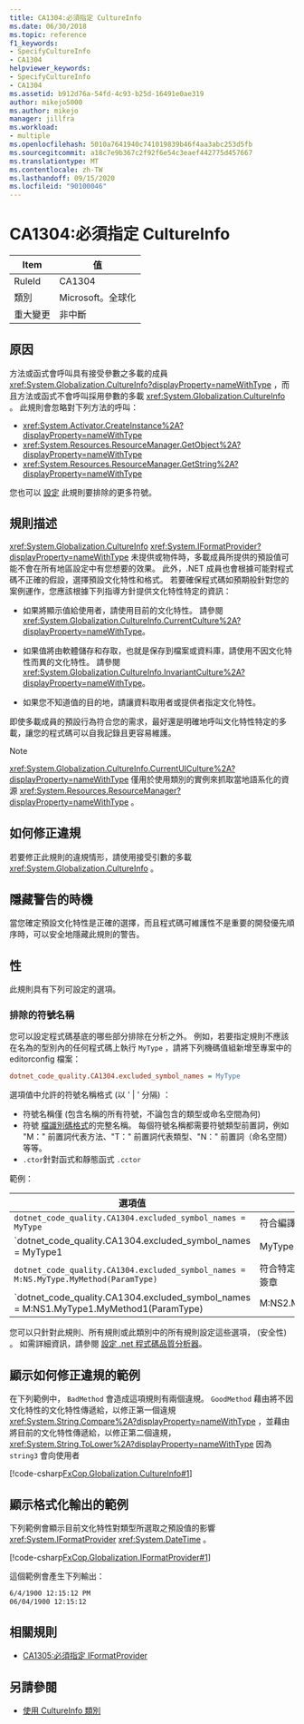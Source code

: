 ```yaml
---
title: CA1304:必須指定 CultureInfo
ms.date: 06/30/2018
ms.topic: reference
f1_keywords:
- SpecifyCultureInfo
- CA1304
helpviewer_keywords:
- SpecifyCultureInfo
- CA1304
ms.assetid: b912d76a-54fd-4c93-b25d-16491e0ae319
author: mikejo5000
ms.author: mikejo
manager: jillfra
ms.workload:
- multiple
ms.openlocfilehash: 5010a7641940c741019839b46f4aa3abc253d5fb
ms.sourcegitcommit: a18c7e9b367c2f92f6e54c3eaef442775d457667
ms.translationtype: MT
ms.contentlocale: zh-TW
ms.lasthandoff: 09/15/2020
ms.locfileid: "90100046"
---
```

# <a name="ca1304-specify-cultureinfo"></a>CA1304:必須指定 CultureInfo

|Item|值|
|-|-|
|RuleId|CA1304|
|類別|Microsoft。全球化|
|重大變更|非中斷|

## <a name="cause"></a>原因

方法或函式會呼叫具有接受參數之多載的成員 <xref:System.Globalization.CultureInfo?displayProperty=nameWithType> ，而且方法或函式不會呼叫採用參數的多載 <xref:System.Globalization.CultureInfo> 。 此規則會忽略對下列方法的呼叫：

- <xref:System.Activator.CreateInstance%2A?displayProperty=nameWithType>
- <xref:System.Resources.ResourceManager.GetObject%2A?displayProperty=nameWithType>
- <xref:System.Resources.ResourceManager.GetString%2A?displayProperty=nameWithType>

您也可以 [設定](#configurability) 此規則要排除的更多符號。

## <a name="rule-description"></a>規則描述

<xref:System.Globalization.CultureInfo> <xref:System.IFormatProvider?displayProperty=nameWithType> 未提供或物件時，多載成員所提供的預設值可能不會在所有地區設定中有您想要的效果。 此外，.NET 成員也會根據可能對程式碼不正確的假設，選擇預設文化特性和格式。 若要確保程式碼如預期般針對您的案例運作，您應該根據下列指導方針提供文化特性特定的資訊：

- 如果將顯示值給使用者，請使用目前的文化特性。 請參閱 <xref:System.Globalization.CultureInfo.CurrentCulture%2A?displayProperty=nameWithType>。

- 如果值將由軟體儲存和存取，也就是保存到檔案或資料庫，請使用不因文化特性而異的文化特性。 請參閱 <xref:System.Globalization.CultureInfo.InvariantCulture%2A?displayProperty=nameWithType>。

- 如果您不知道值的目的地，請讓資料取用者或提供者指定文化特性。

即使多載成員的預設行為符合您的需求，最好還是明確地呼叫文化特性特定的多載，讓您的程式碼可以自我記錄且更容易維護。

> [!NOTE]
> <xref:System.Globalization.CultureInfo.CurrentUICulture%2A?displayProperty=nameWithType> 僅用於使用類別的實例來抓取當地語系化的資源 <xref:System.Resources.ResourceManager?displayProperty=nameWithType> 。

## <a name="how-to-fix-violations"></a>如何修正違規

若要修正此規則的違規情形，請使用接受引數的多載 <xref:System.Globalization.CultureInfo> 。

## <a name="when-to-suppress-warnings"></a>隱藏警告的時機

當您確定預設文化特性是正確的選擇，而且程式碼可維護性不是重要的開發優先順序時，可以安全地隱藏此規則的警告。

## <a name="configurability"></a>性

此規則具有下列可設定的選項。

### <a name="excluded-symbol-names"></a>排除的符號名稱

您可以設定程式碼基底的哪些部分排除在分析之外。 例如，若要指定規則不應該在名為的型別內的任何程式碼上執行 `MyType` ，請將下列機碼值組新增至專案中的 editorconfig 檔案：

```ini
dotnet_code_quality.CA1304.excluded_symbol_names = MyType
```

選項值中允許的符號名稱格式 (以 ' | ' 分隔) ：

- 符號名稱僅 (包含名稱的所有符號，不論包含的類型或命名空間為何) 
- 符號 [檔識別碼格式](https://github.com/dotnet/csharplang/blob/master/spec/documentation-comments.md#id-string-format)的完整名稱。 每個符號名稱都需要符號類型前置詞，例如 "M：" 前置詞代表方法、"T：" 前置詞代表類型、"N：" 前置詞（命名空間）等等。
- `.ctor`針對函式和靜態函式 `.cctor`

範例：

| 選項值 | 摘要 |
| --- | --- |
|`dotnet_code_quality.CA1304.excluded_symbol_names = MyType` | 符合編譯中名稱為 ' MyType ' 的所有符號
|`dotnet_code_quality.CA1304.excluded_symbol_names = MyType1|MyType2` | 符合編譯中名稱為 ' MyType1 ' 或 ' MyType2 ' 的所有符號
|`dotnet_code_quality.CA1304.excluded_symbol_names = M:NS.MyType.MyMethod(ParamType)` | 符合特定的方法 ' MyMethod ' 與指定的完整簽章
|`dotnet_code_quality.CA1304.excluded_symbol_names = M:NS1.MyType1.MyMethod1(ParamType)|M:NS2.MyType2.MyMethod2(ParamType)` | 符合特定的方法 ' MyMethod1 ' 和 ' MyMethod2 ' 與個別的完整簽章

您可以只針對此規則、所有規則或此類別中的所有規則設定這些選項， (安全性) 。 如需詳細資訊，請參閱 [設定 .net 程式碼品質分析器](configure-fxcop-analyzers.md)。

## <a name="example-showing-how-to-fix-violations"></a>顯示如何修正違規的範例

在下列範例中， `BadMethod` 會造成這項規則有兩個違規。 `GoodMethod` 藉由將不因文化特性的文化特性傳遞給，以修正第一個違規 <xref:System.String.Compare%2A?displayProperty=nameWithType> ，並藉由將目前的文化特性傳遞給，以修正第二個違規， <xref:System.String.ToLower%2A?displayProperty=nameWithType> 因為 `string3` 會向使用者

[!code-csharp[FxCop.Globalization.CultureInfo#1](../code-quality/codesnippet/CSharp/ca1304-specify-cultureinfo_1.cs)]

## <a name="example-showing-formatted-output"></a>顯示格式化輸出的範例

下列範例會顯示目前文化特性對類型所選取之預設值的影響 <xref:System.IFormatProvider> <xref:System.DateTime> 。

[!code-csharp[FxCop.Globalization.IFormatProvider#1](../code-quality/codesnippet/CSharp/ca1304-specify-cultureinfo_2.cs)]

這個範例會產生下列輸出：

```txt
6/4/1900 12:15:12 PM
06/04/1900 12:15:12
```

## <a name="related-rules"></a>相關規則

- [CA1305:必須指定 IFormatProvider](../code-quality/ca1305.md)

## <a name="see-also"></a>另請參閱

- [使用 CultureInfo 類別](/dotnet/standard/globalization-localization/globalization#work-with-culture-specific-settings)
